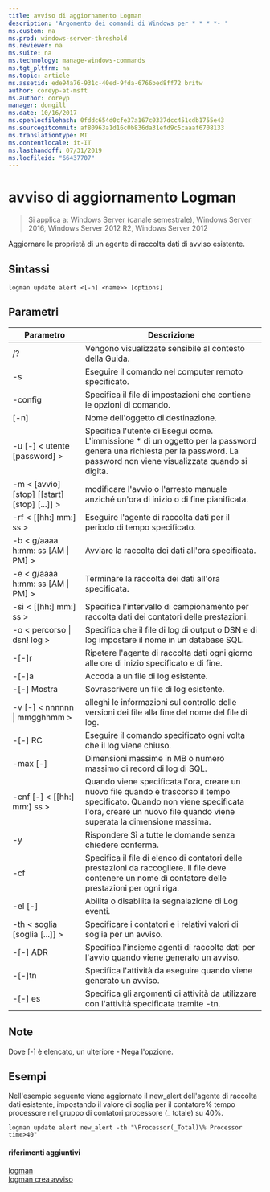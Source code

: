 ```yaml
---
title: avviso di aggiornamento Logman
description: 'Argomento dei comandi di Windows per * * * *- '
ms.custom: na
ms.prod: windows-server-threshold
ms.reviewer: na
ms.suite: na
ms.technology: manage-windows-commands
ms.tgt_pltfrm: na
ms.topic: article
ms.assetid: ede94a76-931c-40ed-9fda-6766bed8ff72 britw
author: coreyp-at-msft
ms.author: coreyp
manager: dongill
ms.date: 10/16/2017
ms.openlocfilehash: 0fddc654d0cfe37a167c0337dcc451cdb1755e43
ms.sourcegitcommit: af80963a1d16c0b836da31efd9c5caaaf6708133
ms.translationtype: MT
ms.contentlocale: it-IT
ms.lasthandoff: 07/31/2019
ms.locfileid: "66437707"
---
```

# <a name="logman-update-alert"></a>avviso di aggiornamento Logman

>Si applica a: Windows Server (canale semestrale), Windows Server 2016, Windows Server 2012 R2, Windows Server 2012

Aggiornare le proprietà di un agente di raccolta dati di avviso esistente.  

## <a name="syntax"></a>Sintassi  
```  
logman update alert <[-n] <name>> [options]  
```  
## <a name="parameters"></a>Parametri  

|                 Parametro                  |                                                                               Descrizione                                                                               |
|--------------------------------------------|-------------------------------------------------------------------------------------------------------------------------------------------------------------------------|
|                     /?                     |                                                                    Vengono visualizzate sensibile al contesto della Guida.                                                                     |
|             -s<computer name>             |                                                          Eseguire il comando nel computer remoto specificato.                                                          |
|              -config <value>               |                                                         Specifica il file di impostazioni che contiene le opzioni di comando.                                                         |
|                [-n] <name>                 |                                                                       Nome dell'oggetto di destinazione.                                                                        |
|          -u [-] < utente [password] >           | Specifica l'utente di Esegui come. L'immissione \* di un oggetto per la password genera una richiesta per la password. La password non viene visualizzata quando si digita. |
| -m < [avvio] [stop] [[start] [stop] [...]] > |                                                modificare l'avvio o l'arresto manuale anziché un'ora di inizio o di fine pianificata.                                                 |
|             -rf < [[hh:] mm:] ss >             |                                                        Eseguire l'agente di raccolta dati per il periodo di tempo specificato.                                                         |
|     -b < g/aaaa h:mm: ss [AM &#124; PM] >      |                                                              Avviare la raccolta dei dati all'ora specificata.                                                               |
|     -e < g/aaaa h:mm: ss [AM &#124; PM] >      |                                                               Terminare la raccolta dei dati all'ora specificata.                                                                |
|             -si < [[hh:] mm:] ss >             |                                                 Specifica l'intervallo di campionamento per raccolta dati dei contatori delle prestazioni.                                                  |
|           -o < percorso &#124; dsn! log >           |                                              Specifica che il file di log di output o DSN e di log impostare il nome in un database SQL.                                               |
|                   -[-]r                    |                                                  Ripetere l'agente di raccolta dati ogni giorno alle ore di inizio specificato e di fine.                                                  |
|                   -[-]a                    |                                                                     Accoda a un file di log esistente.                                                                     |
|                   -[-] Mostra                   |                                                                     Sovrascrivere un file di log esistente.                                                                     |
|        -v [-] < nnnnnn &#124; mmgghhmm >        |                                                   alleghi le informazioni sul controllo delle versioni dei file alla fine del nome del file di log.                                                   |
|               -[-] RC<task>                |                                                         Eseguire il comando specificato ogni volta che il log viene chiuso.                                                          |
|              -max [-] <value>               |                                                 Dimensioni massime in MB o numero massimo di record di log di SQL.                                                  |
|           -cnf [-] < [[hh:] mm:] ss >           |     Quando viene specificata l'ora, creare un nuovo file quando è trascorso il tempo specificato. Quando non viene specificata l'ora, creare un nuovo file quando viene superata la dimensione massima.     |
|                     -y                     |                                                             Rispondere Sì a tutte le domande senza chiedere conferma.                                                              |
|               -cf <filename>               |                       Specifica il file di elenco di contatori delle prestazioni da raccogliere. Il file deve contenere un nome di contatore delle prestazioni per ogni riga.                        |
|                   -el [-]                   |                                                                Abilita o disabilita la segnalazione di Log eventi.                                                                 |
|     -th < soglia [soglia [...]] >      |                                                        Specificare i contatori e i relativi valori di soglia per un avviso.                                                        |
|              -[-] ADR<name>               |                                                     Specifica l'insieme agenti di raccolta dati per l'avvio quando viene generato un avviso.                                                      |
|               -[-]tn <task>                |                                                             Specifica l'attività da eseguire quando viene generato un avviso.                                                              |
|            -[-] es<argument>             |                                               Specifica gli argomenti di attività da utilizzare con l'attività specificata tramite -tn.                                                |

## <a name="remarks"></a>Note  
Dove [-] è elencato, un ulteriore - Nega l'opzione.  
## <a name="BKMK_examples"></a>Esempi  
Nell'esempio seguente viene aggiornato il new_alert dell'agente di raccolta dati esistente, impostando il valore di soglia per il contatore% tempo processore nel gruppo di contatori processore (_ totale) su 40%.  
```  
logman update alert new_alert -th "\Processor(_Total)\% Processor time>40"  
```  
#### <a name="additional-references"></a>riferimenti aggiuntivi  
[logman](logman.md)  
[logman crea avviso](logman-create-alert.md)  

